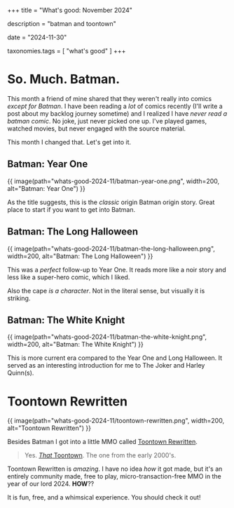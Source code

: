 +++
title = "What's good: November 2024"

description = "batman and toontown"

date = "2024-11-30"

taxonomies.tags = [
    "what's good"
]
+++

# So. Much. Batman.

This month a friend of mine shared that they weren't really into comics _except for Batman_.
I have been reading a _lot_ of comics recently (I'll write a post about my backlog journey sometime) and I realized I have _never read a batman comic_.
No joke, just never picked one up.
I've played games, watched movies, but never engaged with the source material.

This month I changed that.
Let's get into it.

## Batman: Year One

{{ image(path="whats-good-2024-11/batman-year-one.png", width=200, alt="Batman: Year One") }}

As the title suggests, this is the _classic_ origin Batman origin story.
Great place to start if you want to get into Batman.

## Batman: The Long Halloween

{{ image(path="whats-good-2024-11/batman-the-long-halloween.png", width=200, alt="Batman: The Long Halloween") }}

This was a _perfect_ follow-up to Year One.
It reads more like a noir story and less like a super-hero comic, which I liked.

Also the cape _is a character_.
Not in the literal sense, but visually it is striking.

## Batman: The White Knight

{{ image(path="whats-good-2024-11/batman-the-white-knight.png", width=200, alt="Batman: The White Knight") }}

This is more current era compared to the Year One and Long Halloween.
It served as an interesting introduction for me to The Joker and Harley Quinn(s).

# Toontown Rewritten

{{ image(path="whats-good-2024-11/toontown-rewritten.png", width=200, alt="Toontown Rewritten") }}

Besides Batman I got into a little MMO called [Toontown Rewritten](https://www.toontownrewritten.com/).

> Yes. [_That_ Toontown](https://en.wikipedia.org/wiki/Toontown_Online). The one from the early 2000's.

Toontown Rewritten is _amazing_.
I have no idea _how_ it got made, but it's an entirely community made, free to play, micro-transaction-free MMO in the year of our lord 2024.
**HOW**??

It is fun, free, and a whimsical experience.
You should check it out!
